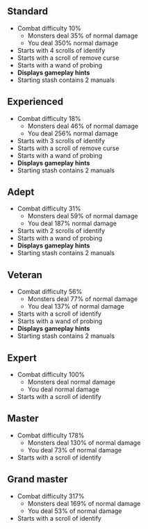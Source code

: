 ## Standard
- Combat difficulty 10%
    - Monsters deal 35% of normal damage
    - You deal 350% normal damage
- Starts with 4 scrolls of identify
- Starts with a scroll of remove curse
- Starts with a wand of probing
- **Displays gameplay hints**
- Starting stash contains 2 manuals


## Experienced
- Combat difficulty 18%
    - Monsters deal 46% of normal damage
    - You deal 256% normal damage
- Starts with 3 scrolls of identify
- Starts with a scroll of remove curse
- Starts with a wand of probing
- **Displays gameplay hints**
- Starting stash contains 2 manuals


## Adept
- Combat difficulty 31%
    - Monsters deal 59% of normal damage
    - You deal 187% normal damage
- Starts with 2 scrolls of identify
- Starts with a wand of probing
- **Displays gameplay hints**
- Starting stash contains 2 manuals


## Veteran
- Combat difficulty 56%
    - Monsters deal 77% of normal damage
    - You deal 137% of normal damage
- Starts with a scroll of identify
- Starts with a wand of probing
- **Displays gameplay hints**
- Starting stash contains 2 manuals


## Expert
- Combat difficulty 100%
    - Monsters deal normal damage
    - You deal normal damage
- Starts with a scroll of identify


## Master
- Combat difficulty 178%
    - Monsters deal 130% of normal damage
    - You deal 73% of normal damage
- Starts with a scroll of identify


## Grand master
- Combat difficulty 317%
    - Monsters deal 169% of normal damage
    - You deal 53% of normal damage
- Starts with a scroll of identify
